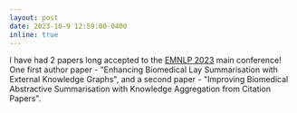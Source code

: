 ```yaml
---
layout: post
date: 2023-10-9 12:59:00-0400
inline: true
---
```


I have had 2 papers long accepted to the [EMNLP 2023](https://2023.emnlp.org/) main conference! One first author paper - "Enhancing Biomedical Lay Summarisation with External Knowledge Graphs", and a second paper - "Improving Biomedical Abstractive Summarisation with Knowledge Aggregation from Citation Papers".

